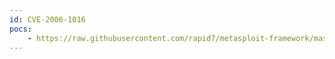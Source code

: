 ```yaml
---
id: CVE-2006-1016
pocs:
    - https://raw.githubusercontent.com/rapid7/metasploit-framework/master/modules/exploits/windows/browser/ie_iscomponentinstalled.rb
---
```


